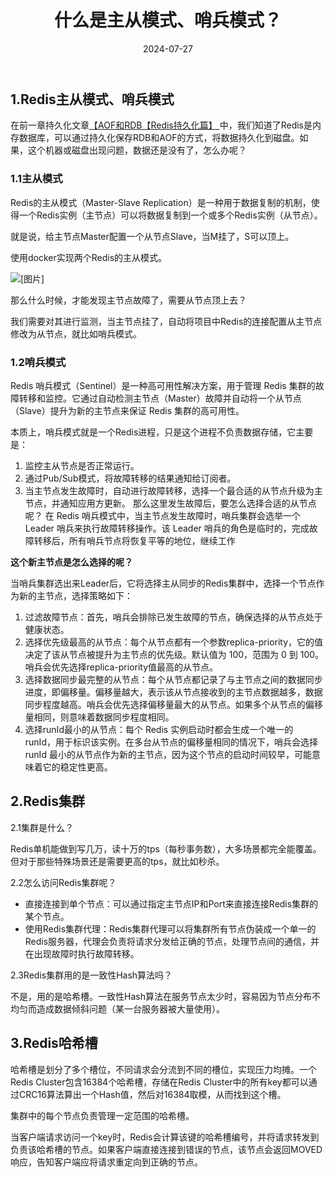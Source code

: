 ﻿---
title: 什么是主从模式、哨兵模式？
shortTitle: 12.Redis高可用
category:
  - Redis
tag:
  - Redis
date: 2024-07-27
---

## 1.Redis主从模式、哨兵模式
在前一章持久化文章[【AOF和RDB【Redis持久化篇】 ](https://blog.csdn.net/m0_73337964/article/details/144475425?sharetype=blog&shareId=144475425&sharerefer=APP&sharesource=m0_73337964&sharefrom=link)中，我们知道了Redis是内存数据库，可以通过持久化保存RDB和AOF的方式，将数据持久化到磁盘。如果，这个机器或磁盘出现问题，数据还是没有了，怎么办呢？
### 1.1主从模式
Redis的主从模式（Master-Slave Replication）是一种用于数据复制的机制，使得一个Redis实例（主节点）可以将数据复制到一个或多个Redis实例（从节点）。

就是说，给主节点Master配置一个从节点Slave，当M挂了，S可以顶上。

使用docker实现两个Redis的主从模式。

![[图片]](https://cdn.golangcode.cn/images/202501182052731.png)


那么什么时候，才能发现主节点故障了，需要从节点顶上去？

我们需要对其进行监测，当主节点挂了，自动将项目中Redis的连接配置从主节点修改为从节点，就比如哨兵模式。
### 1.2哨兵模式
Redis 哨兵模式（Sentinel）是一种高可用性解决方案，用于管理 Redis 集群的故障转移和监控。它通过自动检测主节点（Master）故障并自动将一个从节点（Slave）提升为新的主节点来保证 Redis 集群的高可用性。

本质上，哨兵模式就是一个Redis进程，只是这个进程不负责数据存储，它主要是：
1. 监控主从节点是否正常运行。
2. 通过Pub/Sub模式，将故障转移的结果通知给订阅者。
3. 当主节点发生故障时，自动进行故障转移，选择一个最合适的从节点升级为主节点，并通知应用方更新。
那么这里发生故障后，要怎么选择合适的从节点呢？
在 Redis 哨兵模式中，当主节点发生故障时，哨兵集群会选举一个 Leader 哨兵来执行故障转移操作。该 Leader 哨兵的角色是临时的，完成故障转移后，所有哨兵节点将恢复平等的地位，继续工作

**这个新主节点是怎么选择的呢？**

当哨兵集群选出来Leader后，它将选择主从同步的Redis集群中，选择一个节点作为新的主节点，选择策略如下：
1. 过滤故障节点：首先，哨兵会排除已发生故障的节点，确保选择的从节点处于健康状态。
2. 选择优先级最高的从节点：每个从节点都有一个参数replica-priority，它的值决定了该从节点被提升为主节点的优先级。默认值为 100，范围为 0 到 100。哨兵会优先选择replica-priority值最高的从节点。
3. 选择数据同步最完整的从节点：每个从节点都记录了与主节点之间的数据同步进度，即偏移量。偏移量越大，表示该从节点接收到的主节点数据越多，数据同步程度越高。哨兵会优先选择偏移量最大的从节点。如果多个从节点的偏移量相同，则意味着数据同步程度相同。
4. 选择runId最小的从节点：每个 Redis 实例启动时都会生成一个唯一的 runId，用于标识该实例。在多台从节点的偏移量相同的情况下，哨兵会选择 runId 最小的从节点作为新的主节点，因为这个节点的启动时间较早，可能意味着它的稳定性更高。
## 2.Redis集群
2.1集群是什么？

Redis单机能做到写几万，读十万的tps（每秒事务数），大多场景都完全能覆盖。但对于那些特殊场景还是需要更高的tps，就比如秒杀。

2.2怎么访问Redis集群呢？
- 直接连接到单个节点：可以通过指定主节点IP和Port来直接连接Redis集群的某个节点。
- 使用Redis集群代理：Redis集群代理可以将集群所有节点伪装成一个单一的Redis服务器，代理会负责将请求分发给正确的节点，处理节点间的通信，并在出现故障时执行故障转移。

2.3Redis集群用的是一致性Hash算法吗？

不是，用的是哈希槽。一致性Hash算法在服务节点太少时，容易因为节点分布不均匀而造成数据倾斜问题（某一台服务器被大量使用）。
## 3.Redis哈希槽
哈希槽是划分了多个槽位，不同请求会分流到不同的槽位，实现压力均摊。一个Redis Cluster包含16384个哈希槽，存储在Redis Cluster中的所有key都可以通过CRC16算法算出一个Hash值，然后对16384取模，从而找到这个槽。

集群中的每个节点负责管理一定范围的哈希槽。

当客户端请求访问一个key时，Redis会计算该键的哈希槽编号，并将请求转发到负责该哈希槽的节点。如果客户端直接连接到错误的节点，该节点会返回MOVED响应，告知客户端应将请求重定向到正确的节点。
